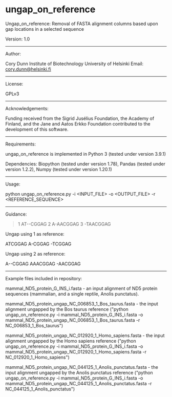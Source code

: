 # ungap_on_reference
Ungap_on_reference: Removal of FASTA alignment columns based upon gap locations in a selected sequence

Version: 1.0

----

Author:

Cory Dunn
Institute of Biotechnology
University of Helsinki
Email: cory.dunn@helsinki.fi

----

License:

GPLv3

----

Acknowledgements:

Funding received from the Sigrid Jusélius Foundation, the Academy of Finland, and the Jane and Aatos Erkko Foundation contributed to the development of this software.

----

Requirements:

ungap_on_reference is implemented in Python 3 (tested under version 3.9.1) 

Dependencies: 
Biopython (tested under version 1.78),
Pandas (tested under version 1.2.2),
Numpy (tested under version 1.20.1)

----

Usage:

python ungap_on_reference.py -i <INPUT_FILE> -o <OUTPUT_FILE> -r <REFERENCE_SEQUENCE>

----

Guidance: 

>1 AT--CGGAG
>2 A-AACGGAG
>3 -TAACGGAG

Ungap using 1 as reference:

ATCGGAG
A-CGGAG
-TCGGAG

Ungap using 2 as reference:

A--CGGAG
AAACGGAG
-AACGGAG

----

Example files included in repository:

mammal_ND5_protein_G_INS_i.fasta - an input alignment of ND5 protein sequences (mammalian, and a single reptile, Anolis punctatus).

mammal_ND5_protein_ungap_NC_006853_1_Bos_taurus.fasta - the input alignment ungapped by the Bos taurus reference ("python ungap_on_reference.py -i mammal_ND5_protein_G_INS_i.fasta -o mammal_ND5_protein_ungap_NC_006853_1_Bos_taurus.fasta -r NC_006853_1_Bos_taurus")

mammal_ND5_protein_ungap_NC_012920_1_Homo_sapiens.fasta - the input alignment ungapped by the Homo sapiens reference ("python ungap_on_reference.py -i mammal_ND5_protein_G_INS_i.fasta -o mammal_ND5_protein_ungap_NC_012920_1_Homo_sapiens.fasta -r NC_012920_1_Homo_sapiens")

mammal_ND5_protein_ungap_NC_044125_1_Anolis_punctatus.fasta - the input alignment ungapped by the Anolis punctatus reference ("python ungap_on_reference.py -i mammal_ND5_protein_G_INS_i.fasta -o mammal_ND5_protein_ungap_NC_044125_1_Anolis_punctatus.fasta -r NC_044125_1_Anolis_punctatus")

